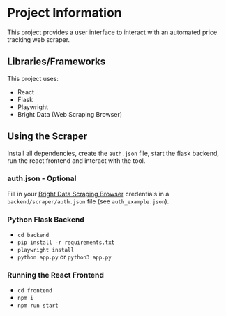 # Project Information

This project provides a user interface to interact with an automated price tracking web scraper.

## Libraries/Frameworks

This project uses:

- React
- Flask
- Playwright
- Bright Data (Web Scraping Browser)

## Using the Scraper

Install all dependencies, create the `auth.json` file, start the flask backend, run the react frontend and interact with the tool.

### auth.json - Optional

Fill in your [Bright Data Scraping Browser](https://brightdata.com/products/scraping-browser) credentials in a `backend/scraper/auth.json` file (see `auth_example.json`).

### Python Flask Backend

- `cd backend`
- `pip install -r requirements.txt`
- `playwright install`
- `python app.py` or `python3 app.py`

### Running the React Frontend

- `cd frontend`
- `npm i`
- `npm run start`
